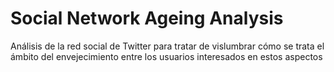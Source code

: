 # Social Network Ageing Analysis
Análisis de la red social de Twitter para tratar de vislumbrar cómo se trata el ámbito del envejecimiento entre los usuarios interesados en estos aspectos
